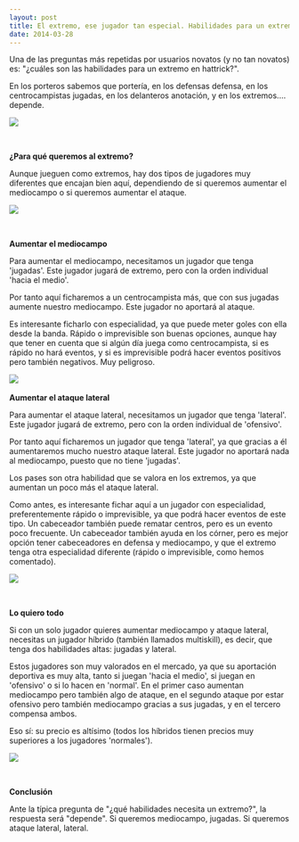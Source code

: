```yaml
---
layout: post
title: El extremo, ese jugador tan especial. Habilidades para un extremo en hattrick.
date: 2014-03-28
---
```


Una de las preguntas más repetidas por usuarios novatos (y no tan novatos) es: "¿cuáles son las habilidades para un extremo en hattrick?".

En los porteros sabemos que portería, en los defensas defensa, en los centrocampistas jugadas, en los delanteros anotación, y en los extremos.... depende.

![](http://i.imgur.com/ldEKHhE.jpg)

 

**¿Para qué queremos al extremo?**

Aunque jueguen como extremos, hay dos tipos de jugadores muy diferentes que encajan bien aquí, dependiendo de si queremos aumentar el mediocampo o si queremos aumentar el ataque.

![](http://i.imgur.com/JBy0gfM.jpg)

 

**Aumentar el mediocampo**

Para aumentar el mediocampo, necesitamos un jugador que tenga 'jugadas'. Este jugador jugará de extremo, pero con la orden individual 'hacia el medio'.

Por tanto aquí ficharemos a un centrocampista más, que con sus jugadas aumente nuestro mediocampo. Este jugador no aportará al ataque.

Es interesante ficharlo con especialidad, ya que puede meter goles con ella desde la banda. Rápido o imprevisible son buenas opciones, aunque hay que tener en cuenta que si algún día juega como centrocampista, si es rápido no hará eventos, y si es imprevisible podrá hacer eventos positivos pero también negativos. Muy peligroso.

![](http://i.imgur.com/KAfU6Bg.jpg)  

**Aumentar el ataque lateral**

Para aumentar el ataque lateral, necesitamos un jugador que tenga 'lateral'. Este jugador jugará de extremo, pero con la orden individual de 'ofensivo'.

Por tanto aquí ficharemos un jugador que tenga 'lateral', ya que gracias a él aumentaremos mucho nuestro ataque lateral. Este jugador no aportará nada al mediocampo, puesto que no tiene 'jugadas'.

Los pases son otra habilidad que se valora en los extremos, ya que aumentan un poco más el ataque lateral.

Como antes, es interesante fichar aquí a un jugador con especialidad, preferentemente rápido o imprevisible, ya que podrá hacer eventos de este tipo. Un cabeceador también puede rematar centros, pero es un evento poco frecuente. Un cabeceador también ayuda en los córner, pero es mejor opción tener cabeceadores en defensa y mediocampo, y que el extremo tenga otra especialidad diferente (rápido o imprevisible, como hemos comentado).

![](http://i.imgur.com/lcheLFl.jpg)

 

**Lo quiero todo**

Si con un solo jugador quieres aumentar mediocampo y ataque lateral, necesitas un jugador híbrido (también llamados multiskill), es decir, que tenga dos habilidades altas: jugadas y lateral.

Estos jugadores son muy valorados en el mercado, ya que su aportación deportiva es muy alta, tanto si juegan 'hacia el medio', si juegan en 'ofensivo' o si lo hacen en 'normal'. En el primer caso aumentan mediocampo pero también algo de ataque, en el segundo ataque por estar ofensivo pero también mediocampo gracias a sus jugadas, y en el tercero compensa ambos.

Eso sí: su precio es altísimo (todos los híbridos tienen precios muy superiores a los jugadores 'normales').

![](http://i.imgur.com/doYKimu.jpg)

 

**Conclusión**

Ante la típica pregunta de "¿qué habilidades necesita un extremo?", la respuesta será "depende". Si queremos mediocampo, jugadas. Si queremos ataque lateral, lateral.

